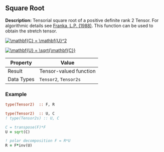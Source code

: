 ## Square Root

**Description:** Tensorial square root of a positive definite rank 2 Tensor. For algorithmic details see [Franka, L.P. (1988)](https://inis.iaea.org/search/search.aspx?orig_q=RN:20064555). This function can be used to obtain the stretch tensor.

<a href="https://www.codecogs.com/eqnedit.php?latex=\mathbf{C}&space;=&space;\mathbf{U}^2" target="_blank"><img src="https://latex.codecogs.com/gif.latex?\mathbf{C}&space;=&space;\mathbf{U}^2" title="\mathbf{C} = \mathbf{U}^2" /></a>

<a href="https://www.codecogs.com/eqnedit.php?latex=\mathbf{U}&space;=&space;\sqrt{\mathbf{C}}" target="_blank"><img src="https://latex.codecogs.com/gif.latex?\mathbf{U}&space;=&space;\sqrt{\mathbf{C}}" title="\mathbf{U} = \sqrt{\mathbf{C}}" /></a>

| Property   | Value                  |
| ---        | ---                    |
| Result     | Tensor-valued function |
| Data Types | `Tensor2`, `Tensor2s`  |

### Example

```fortran
type(Tensor2)  :: F, R

type(Tensor2)  :: U, C
! type(Tensor2s) :: U, C

C = transpose(F)*F
U = sqrt(C)

! polar decomposition F = R*U
R = F*inv(U)
```

